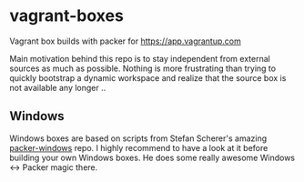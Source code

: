 # vagrant-boxes

Vagrant box builds with packer for https://app.vagrantup.com

Main motivation behind this repo is to stay independent from external sources as much as possible. 
Nothing is more frustrating than trying to quickly bootstrap a dynamic workspace and realize that the source box is not available any longer ..

## Windows

Windows boxes are based on scripts from Stefan Scherer's amazing [packer-windows](https://github.com/StefanScherer/packer-windows) repo. I highly recommend to have a look at it before building your own Windows boxes. He does some really awesome Windows <-> Packer magic there. 
